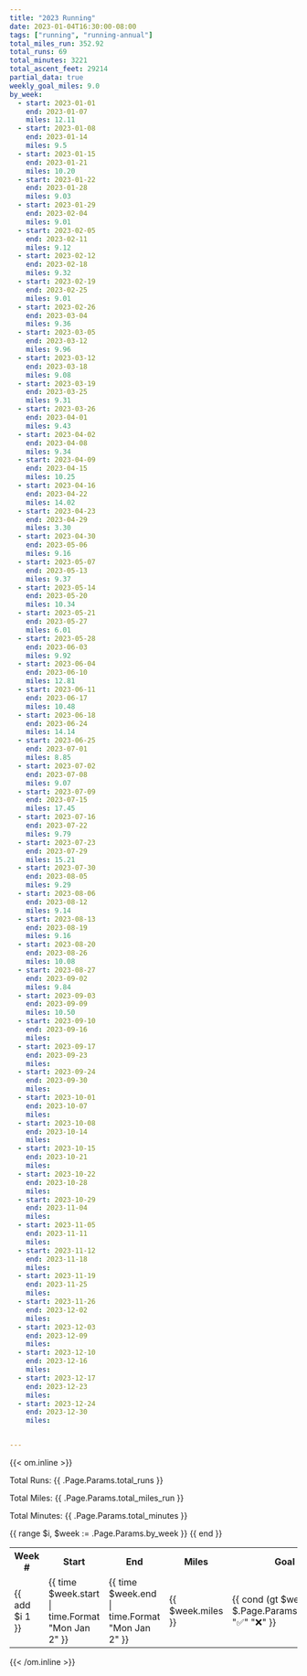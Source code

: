 ```yaml
---
title: "2023 Running"
date: 2023-01-04T16:30:00-08:00
tags: ["running", "running-annual"]
total_miles_run: 352.92
total_runs: 69
total_minutes: 3221
total_ascent_feet: 29214
partial_data: true
weekly_goal_miles: 9.0
by_week:
  - start: 2023-01-01
    end: 2023-01-07
    miles: 12.11
  - start: 2023-01-08
    end: 2023-01-14
    miles: 9.5
  - start: 2023-01-15
    end: 2023-01-21
    miles: 10.20
  - start: 2023-01-22
    end: 2023-01-28
    miles: 9.03
  - start: 2023-01-29
    end: 2023-02-04
    miles: 9.01
  - start: 2023-02-05
    end: 2023-02-11
    miles: 9.12
  - start: 2023-02-12
    end: 2023-02-18
    miles: 9.32
  - start: 2023-02-19
    end: 2023-02-25
    miles: 9.01
  - start: 2023-02-26
    end: 2023-03-04
    miles: 9.36
  - start: 2023-03-05
    end: 2023-03-12
    miles: 9.96
  - start: 2023-03-12
    end: 2023-03-18
    miles: 9.08
  - start: 2023-03-19
    end: 2023-03-25
    miles: 9.31
  - start: 2023-03-26
    end: 2023-04-01
    miles: 9.43
  - start: 2023-04-02
    end: 2023-04-08
    miles: 9.34
  - start: 2023-04-09
    end: 2023-04-15
    miles: 10.25
  - start: 2023-04-16
    end: 2023-04-22
    miles: 14.02
  - start: 2023-04-23
    end: 2023-04-29
    miles: 3.30
  - start: 2023-04-30
    end: 2023-05-06
    miles: 9.16
  - start: 2023-05-07
    end: 2023-05-13
    miles: 9.37
  - start: 2023-05-14
    end: 2023-05-20
    miles: 10.34
  - start: 2023-05-21
    end: 2023-05-27
    miles: 6.01
  - start: 2023-05-28
    end: 2023-06-03
    miles: 9.92
  - start: 2023-06-04
    end: 2023-06-10
    miles: 12.81
  - start: 2023-06-11
    end: 2023-06-17
    miles: 10.48
  - start: 2023-06-18
    end: 2023-06-24
    miles: 14.14
  - start: 2023-06-25
    end: 2023-07-01
    miles: 8.85
  - start: 2023-07-02
    end: 2023-07-08
    miles: 9.07
  - start: 2023-07-09
    end: 2023-07-15
    miles: 17.45
  - start: 2023-07-16
    end: 2023-07-22
    miles: 9.79
  - start: 2023-07-23
    end: 2023-07-29
    miles: 15.21
  - start: 2023-07-30
    end: 2023-08-05
    miles: 9.29
  - start: 2023-08-06
    end: 2023-08-12
    miles: 9.14
  - start: 2023-08-13
    end: 2023-08-19
    miles: 9.16
  - start: 2023-08-20
    end: 2023-08-26
    miles: 10.08
  - start: 2023-08-27
    end: 2023-09-02
    miles: 9.84
  - start: 2023-09-03
    end: 2023-09-09
    miles: 10.50
  - start: 2023-09-10
    end: 2023-09-16
    miles: 
  - start: 2023-09-17
    end: 2023-09-23
    miles: 
  - start: 2023-09-24
    end: 2023-09-30
    miles: 
  - start: 2023-10-01
    end: 2023-10-07
    miles: 
  - start: 2023-10-08
    end: 2023-10-14
    miles: 
  - start: 2023-10-15
    end: 2023-10-21
    miles: 
  - start: 2023-10-22
    end: 2023-10-28
    miles: 
  - start: 2023-10-29
    end: 2023-11-04
    miles: 
  - start: 2023-11-05
    end: 2023-11-11
    miles: 
  - start: 2023-11-12
    end: 2023-11-18
    miles: 
  - start: 2023-11-19
    end: 2023-11-25
    miles: 
  - start: 2023-11-26
    end: 2023-12-02
    miles: 
  - start: 2023-12-03
    end: 2023-12-09
    miles: 
  - start: 2023-12-10
    end: 2023-12-16
    miles: 
  - start: 2023-12-17
    end: 2023-12-23
    miles: 
  - start: 2023-12-24
    end: 2023-12-30
    miles: 


---
```


{{< om.inline >}}
<p>Total Runs: {{ .Page.Params.total_runs }}</p>
<p>Total Miles: {{ .Page.Params.total_miles_run }}</p>
<p>Total Minutes: {{ .Page.Params.total_minutes }}</p>

<table>
  <tr>
    <th>Week #</th>
    <th>Start</th>
    <th>End</th>
    <th>Miles</th>
    <th>Goal Complete</th>
  </tr>
  {{ range $i, $week := .Page.Params.by_week }}
    <tr>
      <td>{{ add $i 1 }}</td>
      <td>{{ time $week.start | time.Format "Mon Jan 2" }}</td>
      <td>{{ time $week.end | time.Format "Mon Jan 2" }}</td>
      <td>{{ $week.miles }}</td>
      <td>{{ cond (gt $week.miles $.Page.Params.weekly_goal_miles) "✅" "❌" }}</td>
    </tr>
  {{ end }}


</table>
{{< /om.inline >}}

